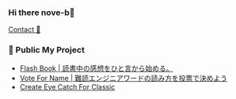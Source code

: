 ### Hi there nove-b👋

[Contact 📧](<mailto:nove.b.web@gmail.com>)

### 🚀 Public My Project
- [ Flash Book | 読書中の感想をひと言から始める。](https://flashbook.app)
- [Vote For Name | 難読エンジニアワードの読み方を投票で決めよう](https://media.nove-web.com/1017/)
- [Create Eye Catch For Classic](https://wordpress.org/plugins/create-eye-catch-for-classic/)

